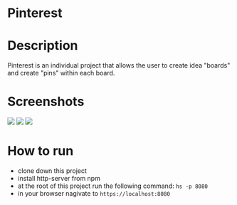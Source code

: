 # Pinterest

# Description
Pinterest is an individual project that allows the user to create idea "boards" and create "pins" within each board.

# Screenshots
![](https://raw.githubusercontent.com/kelseycreel/pinterest/master/screenshots/Pinterest1.PNG)
![](https://raw.githubusercontent.com/kelseycreel/pinterest/master/screenshots/Pinterest2.JPG)
![](https://raw.githubusercontent.com/kelseycreel/pinterest/master/screenshots/Pinterest3.JPG)

# How to run
* clone down this project
* install http-server from npm
* at the root of this project run the following command: `hs -p 8080`
* in your browser nagivate to `https://localhost:8080`